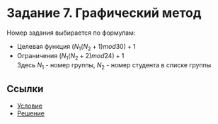 # Задание 7. Графический метод
Номер задания выбирается по формулам:  
 * Целевая функция $(N_1(N_2+1) mod 30)+1$
 * Ограничения $(N_1(N_2+2) mod 24)+1$  
Здесь $N_1$ - номер группы, $N_2$ - номер студента в списке группы

## Ссылки
 * [Условие](GraphicMethod.pdf)
 * [Решение](task7.pdf)